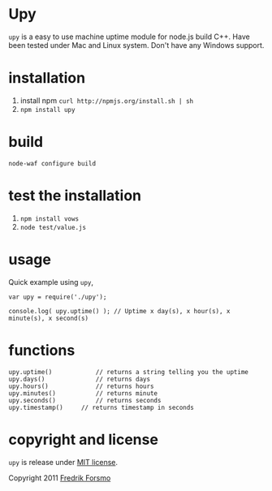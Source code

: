 # Upy

`upy` is a easy to use machine uptime module for node.js build C++.
Have been tested under Mac and Linux system. Don't have any Windows support.

# installation
1. install npm `curl http://npmjs.org/install.sh | sh`
2. `npm install upy`

# build
	node-waf configure build

# test the installation
1. `npm install vows`
2. `node test/value.js`

# usage
Quick example using `upy`,

	var upy = require('./upy');
	
	console.log( upy.uptime() ); // Uptime x day(s), x hour(s), x minute(s), x second(s)

# functions
	upy.uptime()			// returns a string telling you the uptime
	upy.days()				// returns days
	upy.hours()				// returns hours
	upy.minutes()			// returns minute
	upy.seconds()			// returns seconds
	upy.timestamp()		// returns timestamp in seconds


# copyright and license 
`upy` is release under [MIT license](http://frozzare.mit-license.org/).

Copyright 2011 [Fredrik Forsmo](http://forsmo.me)
